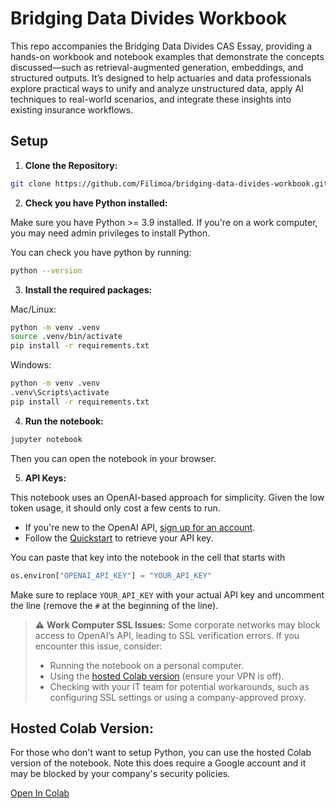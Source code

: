 # Bridging Data Divides Workbook

This repo accompanies the Bridging Data Divides CAS Essay, providing a hands-on workbook and notebook examples that demonstrate the concepts discussed—such as retrieval-augmented generation, embeddings, and structured outputs. It’s designed to help actuaries and data professionals explore practical ways to unify and analyze unstructured data, apply AI techniques to real-world scenarios, and integrate these insights into existing insurance workflows.

## Setup
  
1. **Clone the Repository:**

```bash
git clone https://github.com/Filimoa/bridging-data-divides-workbook.git
```
      
2. **Check you have Python installed:**

Make sure you have Python >= 3.9 installed. If you're on a work computer, you may need admin privileges to install Python.

You can check you have python by running:
```bash
python --version
```

3. **Install the required packages:**

Mac/Linux:
```bash
python -m venv .venv
source .venv/bin/activate
pip install -r requirements.txt
```

Windows:
```bash
python -m venv .venv
.venv\Scripts\activate
pip install -r requirements.txt
```

4. **Run the notebook:**

```bash
jupyter notebook
```

Then you can open the notebook in your browser.

5. **API Keys:**

This notebook uses an OpenAI-based approach for simplicity. Given the low token usage, it should only cost a few cents to run.

- If you're new to the OpenAI API, [sign up for an account](https://platform.openai.com/signup).
- Follow the [Quickstart](https://platform.openai.com/docs/quickstart) to retrieve your API key.

You can paste that key into the notebook in the cell that starts with 

```python
os.environ["OPENAI_API_KEY"] = "YOUR_API_KEY"
```

Make sure to replace `YOUR_API_KEY` with your actual API key and uncomment the line (remove the `#` at the beginning of the line).

> ⚠️ **Work Computer SSL Issues:** Some corporate networks may block access to OpenAI’s API, leading to SSL verification errors. If you encounter this issue, consider:  
> - Running the notebook on a personal computer.  
> - Using the [hosted Colab version](https://colab.research.google.com/drive/15uvMEzytBbf65HBhjh82-mHDTK6GnYt5) (ensure your VPN is off).  
> - Checking with your IT team for potential workarounds, such as configuring SSL settings or using a company-approved proxy.

## Hosted Colab Version:

For those who don't want to setup Python, you can use the hosted Colab version of the notebook. Note this does require a Google account and it may be blocked by your company's security policies.

[Open In Colab](https://colab.research.google.com/drive/15uvMEzytBbf65HBhjh82-mHDTK6GnYt5)

